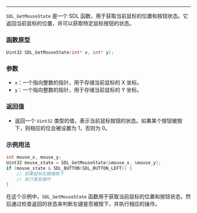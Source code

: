 
----
`SDL_GetMouseState` 是一个 SDL 函数，用于获取当前鼠标的位置和按钮状态。它返回当前鼠标的位置，并可以获取特定鼠标按钮的状态。

### 函数原型
```c
Uint32 SDL_GetMouseState(int* x, int* y);
```

### 参数
- `x`：一个指向整数的指针，用于存储当前鼠标的 X 坐标。
- `y`：一个指向整数的指针，用于存储当前鼠标的 Y 坐标。

### 返回值
- 返回一个 `Uint32` 类型的值，表示当前鼠标按钮的状态。如果某个按钮被按下，则相应的位会被设置为 1，否则为 0。

### 示例用法
```c
int mouse_x, mouse_y;
Uint32 mouse_state = SDL_GetMouseState(&mouse_x, &mouse_y);
if (mouse_state & SDL_BUTTON(SDL_BUTTON_LEFT)) {
    // 如果鼠标左键被按下
    // 执行某些操作
}
```

在这个示例中，`SDL_GetMouseState` 函数用于获取当前鼠标的位置和按钮状态，然后通过检查返回的状态来判断左键是否被按下，并执行相应的操作。